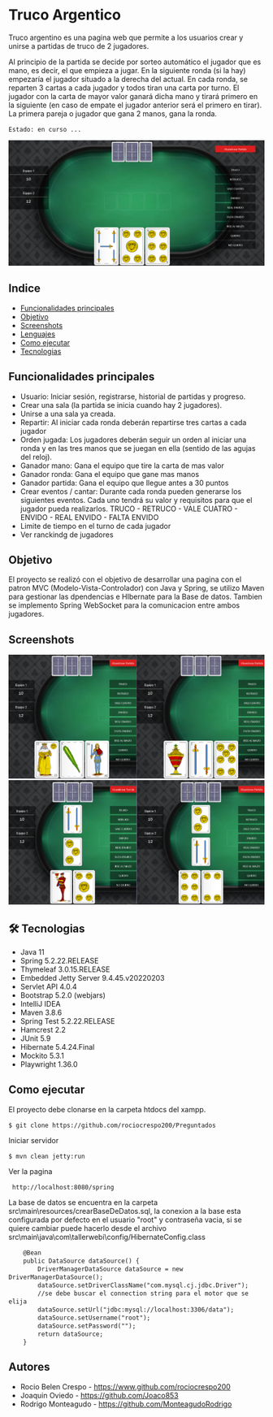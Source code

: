 # Truco Argentico

Truco argentino es una pagina web que permite a los usuarios crear  y unirse a partidas de truco de 2 jugadores. 

Al principio de la partida se decide por sorteo automático el jugador que es mano, es decir, el que empieza a jugar. En la siguiente ronda (si la hay) empezaría el jugador situado a la derecha del actual.
En cada ronda, se reparten 3 cartas a cada jugador y todos tiran una carta por turno. El jugador con la carta de mayor valor ganará dicha mano y tirará primero en la siguiente (en caso de empate el jugador anterior será el primero en tirar). La primera pareja o jugador que gana 2 manos, gana la ronda.

```
Estado: en curso ...
```
![Logo](/presentacion/partida.png)


## Indice
* [Funcionalidades principales](#funcionalidades-principales)
* [Objetivo](#objetivo)
* [Screenshots](#screenshots)
* [Lenguajes](#-Lenguajes)
* [Como ejecutar](#como-ejecutar)
* [Tecnologias](#tecnologias)

## Funcionalidades principales
- Usuario: Iniciar sesión, registrarse, historial de partidas y progreso.
- Crear una sala (la partida se inicia cuando hay 2 jugadores).
- Unirse a una sala ya creada.
- Repartir: Al iniciar cada ronda deberán repartirse tres cartas a cada jugador
- Orden jugada: Los jugadores deberán seguir un orden al iniciar una ronda y en las tres manos que se juegan en ella (sentido de las agujas del reloj).
- Ganador mano: Gana el equipo que tire la carta de mas valor
- Ganador ronda: Gana el equipo que gane mas manos
- Ganador partida: Gana el equipo que llegue antes a 30 puntos
- Crear eventos / cantar: Durante cada ronda pueden generarse los siguientes eventos. Cada uno tendrá su valor y requisitos para que el jugador pueda realizarlos. 
                             TRUCO - RETRUCO - VALE CUATRO - ENVIDO - REAL ENVIDO - FALTA ENVIDO
- Limite de tiempo en el turno de cada jugador
- Ver ranckindg de jugadores


## Objetivo
El proyecto se realizó con el objetivo de desarrollar una pagina con el patron MVC (Modelo-Vista-Controlador) con Java y Spring, se utilizo Maven para gestionar las dpendencias e HIbernate para la Base de datos. Tambien se implemento Spring WebSocket para la comunicacion entre ambos jugadores.

## Screenshots
![Logo](/presentacion/partida1.png)
![Logo](/presentacion/partida2.png)

## 🛠 Tecnologias
* Java 11
* Spring 5.2.22.RELEASE
* Thymeleaf 3.0.15.RELEASE
* Embedded Jetty Server 9.4.45.v20220203
* Servlet API 4.0.4
* Bootstrap 5.2.0 (webjars)
* IntelliJ IDEA
* Maven 3.8.6
* Spring Test 5.2.22.RELEASE
* Hamcrest 2.2
* JUnit 5.9
* Hibernate 5.4.24.Final
* Mockito 5.3.1
* Playwright 1.36.0

## Como ejecutar
El proyecto debe clonarse en la carpeta htdocs del xampp.
```
$ git clone https://github.com/rociocrespo200/Preguntados
```
Iniciar servidor
```
$ mvn clean jetty:run
```
Ver la pagina
```
 http://localhost:8080/spring
```

La base de datos se encuentra en la carpeta src\main\resources/crearBaseDeDatos.sql, la conexion a la base esta configurada por defecto en el usuario "root" y contraseña vacia, si se quiere cambiar puede hacerlo desde el archivo src\main\java\com\tallerwebi\config/HibernateConfig.class
```
    @Bean
    public DataSource dataSource() {
        DriverManagerDataSource dataSource = new DriverManagerDataSource();
        dataSource.setDriverClassName("com.mysql.cj.jdbc.Driver");
        //se debe buscar el connection string para el motor que se elija
        dataSource.setUrl("jdbc:mysql://localhost:3306/data");
        dataSource.setUsername("root");
        dataSource.setPassword("");
        return dataSource;
    }
```


## Autores
- Rocio Belen Crespo - https://www.github.com/rociocrespo200
- Joaquin Oviedo - https://github.com/Joaco853
- Rodrigo Monteagudo - https://github.com/MonteagudoRodrigo

